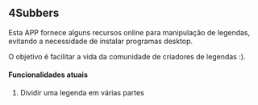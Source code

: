 ## 4Subbers

Esta APP fornece alguns recursos online para manipulação de legendas,
evitando a necessidade de instalar programas desktop.

O objetivo é facilitar a vida da comunidade de criadores de legendas :).

#### Funcionalidades atuais
1. Dividir uma legenda em várias partes
